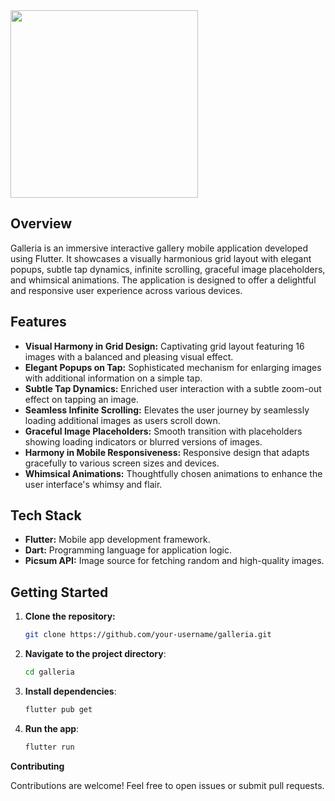 
<img src="https://github.com/its-samarth/galleria/assets/72015046/c6e7d55a-774e-48dd-9305-ab56b3b55497" width="300">


## Overview

Galleria is an immersive interactive gallery mobile application developed using Flutter. It showcases a visually harmonious grid layout with elegant popups, subtle tap dynamics, infinite scrolling, graceful image placeholders, and whimsical animations. The application is designed to offer a delightful and responsive user experience across various devices.

## Features

- **Visual Harmony in Grid Design:** Captivating grid layout featuring 16 images with a balanced and pleasing visual effect.
- **Elegant Popups on Tap:** Sophisticated mechanism for enlarging images with additional information on a simple tap.
- **Subtle Tap Dynamics:** Enriched user interaction with a subtle zoom-out effect on tapping an image.
- **Seamless Infinite Scrolling:** Elevates the user journey by seamlessly loading additional images as users scroll down.
- **Graceful Image Placeholders:** Smooth transition with placeholders showing loading indicators or blurred versions of images.
- **Harmony in Mobile Responsiveness:** Responsive design that adapts gracefully to various screen sizes and devices.
- **Whimsical Animations:** Thoughtfully chosen animations to enhance the user interface's whimsy and flair.

## Tech Stack

- **Flutter:** Mobile app development framework.
- **Dart:** Programming language for application logic.
- **Picsum API:** Image source for fetching random and high-quality images.

## Getting Started

1. **Clone the repository:**

   ```bash
   git clone https://github.com/your-username/galleria.git
2. **Navigate to the project directory**:

	 ```bash
	cd galleria
3.  **Install dependencies**:

	```bash
	flutter pub get
4.  **Run the app**:

	```bash
	flutter run
**Contributing**

Contributions are welcome! Feel free to open issues or submit pull requests.
